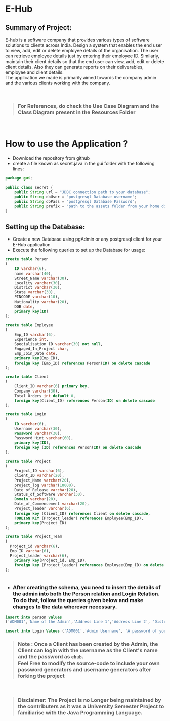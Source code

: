 # E-Hub

## Summary of Project: 

E-hub is a software company that provides various types of software solutions to clients across India. Design a system that enables the end user to view, add, edit or delete employee details of the organisation. The user can retrieve employee details just by entering their employee ID. Similarly, maintain their client details so that the end user can view, add, edit or delete client details. Also they can generate reports on their deliverables, employee and client details.<br>The application we made is primarily aimed towards the company admin and the various clients working with the company.

<br>

> ### For References, do check the Use Case Diagram and the Class Diagram present in the Resources Folder

<br>

# How to use the Application ?

* Download the repository from github
* create a file known as secret.java in the gui folder with the following lines: 
```java
package gui;

public class secret {
    public String url = "JDBC connection path to your database";
    public String dbUser = "postgresql Database username";
    public String dbPass = "postgresql Database Password";
    public String prefix = "path to the assets folder from your home directory";
}

```

## Setting up the Database: 

* Create a new Database using pgAdmin or any postgresql client for your E-Hub application
* Execute the following queries to set up the Database for usage: 

```sql
create table Person
(
	ID varchar(6),
	name varchar(40),
	Street_Name varchar(30),
	Locality varchar(30),
	District varchar(30),
	State varchar(30),
	PINCODE varchar(10),
	Nationality varchar(20),
	DOB date,
	primary key(ID)
);

create table Employee
(
	Emp_ID varchar(6),
	Experience int,
	Specialisation_ID varchar(30) not null,
	Engaged_In_Project char,
	Emp_Join_Date date,
	primary key(Emp_ID),
	foreign key (Emp_ID) references Person(ID) on delete cascade
);

create table Client
(
	Client_ID varchar(6) primary key,
	Company varchar(30),
	Total_Orders int default 0,
	foreign key(Client_ID) references Person(ID) on delete cascade
);

create table Login
(
	ID varchar(6),
	Username varchar(30),
	Password varchar(30),
	Password_Hint varchar(60),
	primary key(ID),
	foreign key (ID) references Person(ID) on delete cascade
);

create table Project
(
	Project_ID varchar(6),
	Client_ID varchar(20),
	Project_Name varchar(20),
	project_log varchar(10000),
	Date_of_Release varchar(20),
	Status_of_Software varchar(30),
	Domain varchar(20),
	Date_of_Commencement varchar(20),
	Project_leader varchar(6), 
	foreign key (Client_ID) references Client on delete cascade,
	FOREIGN KEY (Project_leader) references Employee(Emp_ID),
	primary key(Project_ID)
);

create table Project_Team
(
  Project_id varchar(6),
  Emp_ID varchar(6),
  Project_leader varchar(6),
	primary key(Project_id, Emp_ID),
	foreign key (Project_leader) references Employee(Emp_ID) on delete cascade
);
						 
```

* ### After creating the schema, you need to insert the details of the admin into both the Person relation and Login Relation. <br> To do that, follow the queries given below and make changes to the data wherever necessary.

```sql
insert into person values
('ADM001','Name of the Admin','Address Line 1','Address Line 2', 'District','State','PINCODE (Strictly 6 digits)','Nationality','Date of Birth');

insert into Login Values ('ADM001','Admin Username', 'A password of your choice', 'A password hint');

```
> ### <b>Note</b> : Once a Client has been created by the Admin, the Client can login with the username as the Client's name and the password as `ehub`.<br/>Feel Free to modify the source-code to include your own password generators and username generators after forking the project 

<br/>

> ### <b>Disclaimer</b>: The Project is no Longer being maintained by the contributers as it was a University Semester Project to familiarise with the Java Programming Language.

